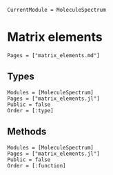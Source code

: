 ```@meta
CurrentModule = MoleculeSpectrum
```

# Matrix elements

```@index
Pages = ["matrix_elements.md"]
```

## Types
```@autodocs
Modules = [MoleculeSpectrum]
Pages = ["matrix_elements.jl"]
Public = false
Order = [:type]
```

## Methods
```@autodocs
Modules = [MoleculeSpectrum]
Pages = ["matrix_elements.jl"]
Public = false
Order = [:function]
```